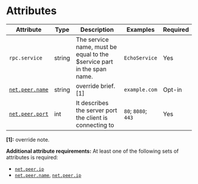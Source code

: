 # Attributes

<!-- semconv grpc.client(full) -->
| Attribute  | Type | Description  | Examples  | Required |
|---|---|---|---|---|
| `rpc.service` | string | The service name, must be equal to the $service part in the span name. | `EchoService` | Yes |
| [`net.peer.name`](input_general.md) | string | override brief. [1] | `example.com` | Opt-in |
| [`net.peer.port`](input_general.md) | int | It describes the server port the client is connecting to | `80`; `8080`; `443` | Yes |

**[1]:** override note.

**Additional attribute requirements:** At least one of the following sets of attributes is required:

* [`net.peer.ip`](input_general.md)
* [`net.peer.name`](input_general.md), [`net.peer.ip`](input_general.md)
<!-- endsemconv -->
